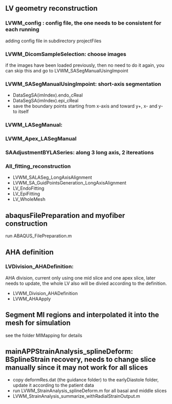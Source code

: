 
## LV geometry reconstruction 

### LVWM_config    : config file, the one needs to be consistent for each running
  
adding config file in subdirectory projectFiles



### LVWM_DicomSampleSelection:  choose images

 if the images have been loaded previously, then no need to do it again, you can skip this and go to LVWM_SASegManualUsingImpoint



### LVWM_SASegManualUsingImpoint:           short-axis segmentation
* DataSegSA(imIndex).endo_cReal 
* DataSegSA(imIndex).epi_cReal 
* save the boundary points starting from x-axis and toward y+, x- and y- to itself

### LVWM_LASegManual: 

### LVWM_Apex_LASegManual

### SAAdjustmentBYLASeries: along 3 long axis, 2 itereations

### All_fitting_reconstruction

* LVWM_SALASeg_LongAxisAlignment
* LVWM_SA_GuidPointsGeneration_LongAxisAlignment
* LV_EndoFitting
* LV_EpiFitting
* LV_WholeMesh



## abaqusFilePreparation and myofiber construction

 run ABAQUS_FilePreparation.m

## AHA definition 

### LVDivision_AHADefinition:      
AHA division, current only using one mid slice and one apex slice, later needs to update, the whole LV also will be divied according to the definition. 
* LVWM_Division_AHADefinition 
* LVWM_AHAApply

## Segment MI regions and interpolated it into the mesh for simulation
see the folder MIMapping for details


## mainAPPStrainAnalysis_splineDeform: BSplineStrain recovery, needs to change slice manually since it may not work for all slices
* copy deformRes.dat (the guidance folder) to the earlyDiastole folder, update it according to the patient data 
* run LVWM_StrainAnalysis_splineDeform.m for all basal and middle slices 
* LVWM_StrainAnalysis_summarize_withRadialStrainOutput.m


